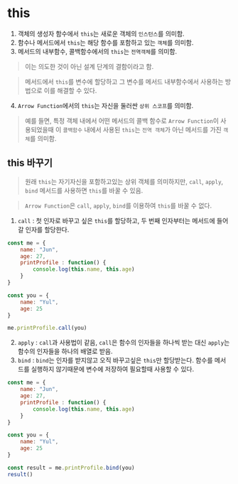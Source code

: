  # this 
1. 객체의 생성자 함수에서 `this`는 새로운 객체의 `인스턴스`를 의미함.
2. 함수나 메서드에서 `this`는 해당 함수를 포함하고 있는 `객체`를 의미함. 
3. 메서드의 내부함수, 콜백함수에서의 `this`는 `전역객체`를 의미함.
> 이는 의도한 것이 아닌 설계 단계의 결함이라고 함.

> 메서드에서 `this`를 변수에 할당하고 그 변수를 메서드 내부함수에서 사용하는 방법으로 이를 해결할 수 있다.
4. `Arrow Function`에서의 `this`는 자신을 둘러싼 `상위 스코프`를 의미함.
> 예를 들면, 특정 객체 내에서 어떤 메서드의 콜백 함수로 `Arrow Function`이 사용되었을때 이 `콜백함수` 내에서 사용된 `this`는 `전역 객체`가 아닌 메서드를 가진 `객체`를 의미함.

## this 바꾸기
> 원래 `this`는 자기자신을 포함하고있는 상위 객체를 의미하지만, `call`, `apply`, `bind` 메서드를 사용하면 `this`를 바꿀 수 있음.

> `Arrow Function`은 `call`, `apply`, `bind`를 이용하여 `this`를 바꿀 수 없다.
1. `call` : 첫 인자로 바꾸고 싶은 `this`를 할당하고, 두 번째 인자부터는 메서드에 들어갈 인자를 할당한다.
```javascript
const me = {
	name: "Jun",
	age: 27,
	printProfile : function() {
		console.log(this.name, this.age)
	}
}

const you = {
	name: "Yul",
	age: 25
}

me.printProfile.call(you)
```
2. `apply` : `call`과 사용법이 같음, `call`은 함수의 인자들을 하나씩 받는 대신 `apply`는 함수의 인자들을 하나의 배열로 받음.
3. `bind` : `bind`는 인자를 받지않고 오직 바꾸고싶은 `this`만 할당받는다. 함수를 메서드를 실행하지 않기때문에 변수에 저장하여 필요할때 사용할 수 있다.
```javascript
const me = {
	name: "Jun",
	age: 27,
	printProfile : function() {
		console.log(this.name, this.age)
	}
}

const you = {
	name: "Yul",
	age: 25
}

const result = me.printProfile.bind(you)
result()
```